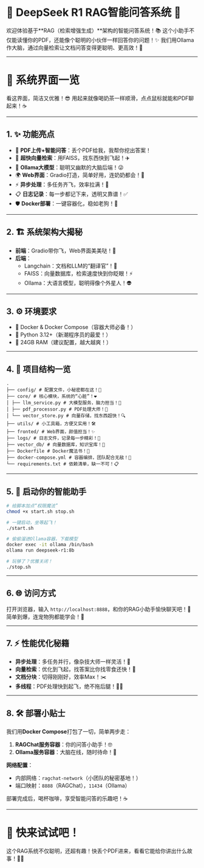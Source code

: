 # 🌟 DeepSeek R1 RAG智能问答系统 🚀

欢迎体验基于**RAG（检索增强生成）**架构的智能问答系统！📚 这个小助手不仅能读懂你的PDF，还能像个聪明的小伙伴一样回答你的问题！✨ 我们用Ollama作大脑，通过向量检索让文档问答变得更聪明、更高效！🧠

---

# 🎨 系统界面一览

看这界面，简洁又优雅！😎 用起来就像喝奶茶一样顺滑，点点鼠标就能和PDF聊起来！☕

---

## 1. ✨ 功能亮点

- 📖 **PDF上传+智能问答**：丢个PDF给我，我帮你挖出答案！
- 🔎 **超快向量检索**：用FAISS，找东西快到飞起！✈️
- 🤖 **Ollama大模型**：聪明又幽默的大脑后端！😜
- 🌍 **Web界面**：Gradio打造，简单好用，连奶奶都会！👵
- ⚡ **异步处理**：多任务齐飞，效率拉满！🚀
- 📋 **日志记录**：每一步都记下来，透明又靠谱！✅
- 🛡️ **Docker部署**：一键容器化，稳如老狗！🐶

---

## 2. 🏗️ 系统架构大揭秘

- **前端**：Gradio带你飞，Web界面美美哒！🌈
- **后端**：
  - Langchain：文档和LLM的“翻译官”！🌉
  - FAISS：向量数据库，检索速度快到你眨眼！⚡
  - Ollama：大语言模型，聪明得像个外星人！👽

---

## 3. ⚙️ 环境要求

- 🐳 Docker & Docker Compose（容器大师必备！）
- 🐍 Python 3.12+（新潮程序员的最爱！）
- 💾 24GB RAM（建议配置，越大越爽！）

---

## 4. 📂 项目结构一览

```shell
.
├── config/ # 配置文件，小秘密都在这！🔑
├── core/ # 核心模块，系统的“心脏”！❤️
│ ├── llm_service.py # 大模型服务，脑力担当！🧠
│ ├── pdf_processor.py # PDF处理大师！📜
│ └── vector_store.py # 向量存储，找东西超快！🔍
├── utils/ # 小工具箱，方便又实用！🛠️
├── fronted/ # Web界面，颜值担当！✨
├── logs/ # 日志文件，记录每一步精彩！📝
├── vector_db/ # 向量数据库，知识宝库！🏦
├── Dockerfile # Docker魔法书！📘
├── docker-compose.yml # 容器编排，团队配合无敌！🤝
└── requirements.txt # 依赖清单，缺一不可！📋
```

---

## 5. 🚀 启动你的智能助手

```bash
# 给脚本加点“权限魔法”
chmod +x start.sh stop.sh

# 一键启动，坐等起飞！
./start.sh

# 偷偷溜进Ollama容器，下载模型
docker exec -it ollama /bin/bash  
ollama run deepseek-r1:8b

# 玩够了？优雅关闭！
./stop.sh
```

---

## 6. 🌐 访问方式

打开浏览器，输入 `http://localhost:8888`，和你的RAG小助手愉快聊天吧！💬 简单到爆，连宠物狗都能学会！🐾

---

## 7. ⚡ 性能优化秘籍

- **异步处理**：多任务并行，像杂技大师一样灵活！🎪
- **向量检索**：优化到飞起，找答案比你找零食还快！🍕
- **文档分块**：切得刚刚好，效率Max！✂️
- **多线程**：PDF处理快到起飞，绝不拖后腿！🏃‍♂️

---

## 8. 🛠️ 部署小贴士

我们用**Docker Compose**打包了一切，简单两步走：

1. **RAGChat服务容器**：你的问答小助手！🤓
2. **Ollama服务容器**：大脑在线，随时待命！🧠

**网络配置**：
- 内部网络：`ragchat-network`（小团队的秘密基地！）
- 端口映射：`8888`（RAGChat），`11434`（Ollama）

部署完成后，喝杯咖啡，享受智能问答的乐趣吧！☕

---

# 🎉 快来试试吧！

这个RAG系统不仅聪明，还超有趣！快丢个PDF进来，看看它能给你讲出什么故事！📖✨


